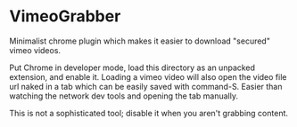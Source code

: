 VimeoGrabber
============

Minimalist chrome plugin which makes it easier to download "secured" vimeo videos.

Put Chrome in developer mode, load this directory as an unpacked extension, and enable it. Loading a vimeo
video will also open the video file url naked in a tab which can be easily saved with command-S. Easier than
watching the network dev tools and opening the tab manually.

This is not a sophisticated tool; disable it when you aren't grabbing content.
